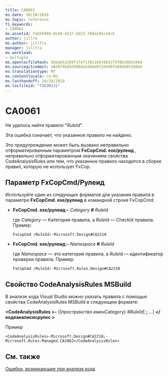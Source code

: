 ```yaml
---
title: CA0061
ms.date: 10/20/2016
ms.topic: reference
f1_keywords:
- CA0061
ms.assetid: fab5690d-0cb8-4337-bd23-768a245ce9c6
author: jillre
ms.author: jillfra
manager: jillfra
ms.workload:
- multiple
ms.openlocfilehash: 5bba652269f1fef13011847d6d1f5f0b2903c86d
ms.sourcegitcommit: a8e8f4bd5d508da34bbe9f2d4d9fa94da0539de0
ms.translationtype: MT
ms.contentlocale: ru-RU
ms.lasthandoff: 10/19/2019
ms.locfileid: "72630131"
---
```

# <a name="ca0061"></a>CA0061
Не удалось найти правило "*RuleId*".

Эта ошибка означает, что указанное правило не найдено.

Это предупреждение может быть вызвано неправильно отформатированным параметром **FxCopCmd. exe/рулеид** , неправильно отформатированным значением свойства CodeAnalysisRules или тем, что указанное правило находится в сборке правил, которую не использует FxCop.

## <a name="fxcopcmd-ruleid-option"></a>Параметр FxCopCmd/Рулеид
Используйте один из следующих форматов для указания правила в параметре **FxCopCmd. exe/рулеид** в командной строке FxCopCmd:

- **FxCopCmd. exe/рулеид:-** *Category* **#** *RuleId*

     где *Category* — Категория правила, а *RuleId* — CheckId правила. Пример:

    ```
    FxCopCmd /RuleId:-Microsoft.Design#CA2210
    ```

- **FxCopCmd. exe/рулеид:-** *Namespace* **#** *RuleId*

     где *Namespace* — это категория правила, а *RuleId* — идентификатор проверки правила. Пример:

    ```
    FxCopCmd /RuleId:-Microsoft.Rules.Design#CA2210
    ```

## <a name="msbuild-codeanalysisrules-property"></a>Свойство CodeAnalysisRules MSBuild
В анализе кода Visual Studio можно указать правила с помощью свойства CodeAnalysisRules MSBuild в следующем формате:

**\<CodeAnalysisRules >-** {&#124;*пространство имен*Category} #*RuleId*[ **;** ...] **\</кодеаналисисрулес >**

Пример

```
<CodeAnalysisRules>-Microsoft.Design#CA2210;-Microsoft.Rules.Managed.CA1062</CodeAnalysisRules>
```

## <a name="see-also"></a>См. также
[Ошибки, возникающие при анализе кода](../code-quality/code-analysis-application-errors.md)
